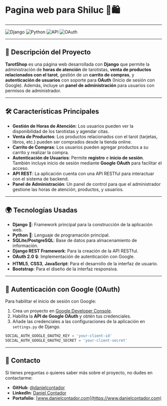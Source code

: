 
# **Pagina web para Shiluc** 🔮🛍️

---

![Django](https://img.shields.io/badge/Django-%23092F50.svg?style=for-the-badge&logo=django&logoColor=white)
![Python](https://img.shields.io/badge/Python-%2314354C.svg?style=for-the-badge&logo=python&logoColor=white)
![API](https://img.shields.io/badge/REST_API-%2304C9A6.svg?style=for-the-badge&logo=api&logoColor=white)
![OAuth](https://img.shields.io/badge/OAuth-%2318681C.svg?style=for-the-badge&logo=oauth&logoColor=white)

---

## 🚀 **Descripción del Proyecto**  
**TarotShop** es una página web desarrollada con **Django** que permite la administración de **horas de atención** de tarotistas, **venta de productos relacionados con el tarot**, gestión de un **carrito de compras**, y **autenticación de usuarios** con soporte para **OAuth** (Inicio de sesión con Google). Además, incluye un **panel de administración** para usuarios con permisos de administrador.

---

## 🛠 **Características Principales**  

- **Gestión de Horas de Atención**: Los usuarios pueden ver la disponibilidad de los tarotistas y agendar citas.
- **Venta de Productos**: Los productos relacionados con el tarot (tarjetas, libros, etc.) pueden ser comprados desde la tienda online.
- **Carrito de Compras**: Los usuarios pueden agregar productos a su carrito y realizar la compra.
- **Autenticación de Usuarios**: Permite **registro** e **inicio de sesión**. También incluye inicio de sesión mediante **Google OAuth** para facilitar el acceso.
- **API REST**: La aplicación cuenta con una API RESTful para interactuar con el sistema de backend.
- **Panel de Administración**: Un panel de control para que el administrador gestione las horas de atención, productos, y usuarios.

---

## 🌍 **Tecnologías Usadas**  

- **Django** 🐍: Framework principal para la construcción de la aplicación web.
- **Python** 🐍: Lenguaje de programación principal.
- **SQLite/PostgreSQL**: Base de datos para almacenamiento de información.
- **Django REST Framework**: Para la creación de la API RESTful.
- **OAuth 2.0** 🔒: Implementación de autenticación con Google.
- **HTML5**, **CSS3**, **JavaScript**: Para el desarrollo de la interfaz de usuario.
- **Bootstrap**: Para el diseño de la interfaz responsiva.

---

## 🔐 **Autenticación con Google (OAuth)**

Para habilitar el inicio de sesión con Google:

1. Crea un proyecto en [Google Developer Console](https://console.developers.google.com/).
2. Habilita la **API de Google OAuth** y obtén tus credenciales.
3. Añade las credenciales a las configuraciones de la aplicación en `settings.py` de Django.

```python
SOCIAL_AUTH_GOOGLE_OAUTH2_KEY = 'your-client-id'
SOCIAL_AUTH_GOOGLE_OAUTH2_SECRET = 'your-client-secret'
```

---

## 💬 **Contacto**

Si tienes preguntas o quieres saber más sobre el proyecto, no dudes en contactarme:

- **GitHub**: [@danielcontador](https://github.com/danielcontador)
- **LinkedIn**: [Daniel Contador](https://www.linkedin.com/in/daniel-contador-742147222/)
- **Portafolio**: [www.danielcontador.com](https://www.danielcontador.com)

